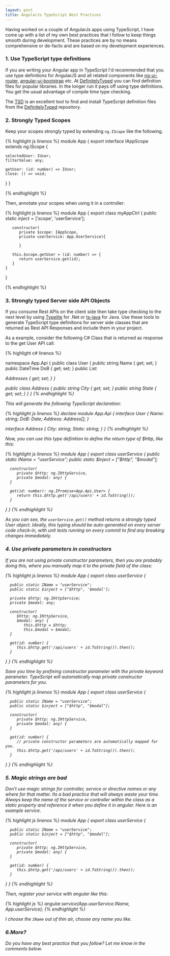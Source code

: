 ```yaml
---
layout: post
title: AngularJs TypeScript Best Practices
---
```

Having worked on a couple of AngularJs apps using TypeScript, I have come up with a list of my own best practices that I follow to keep things smooth during development. 
These practices are by no means comprehensive or de-facto and are based on my development experiences.

### 1. Use TypeScript type definitions

If you are writing your Angular app in TypeScript I'd recommended that you use type definitions for AngularJS and all related components like 
<a href="https://github.com/angular-ui/ui-router">ng-ui-router</a>, <a href="https://github.com/angular-ui/bootstrap">angular-ui-bootstrap</a> etc.
At <a href="http://definitelytyped.org/">DefinitelyTyped</a> you can find definition files for popular libraries.
In the longer run it pays off using type definitions. You get the usual advantage of compile time type checking.

The <a href="http://definitelytyped.org/tsd/">TSD</a> is an excellent tool to find and install TypeScript definition files from the 
<a href="https://github.com/borisyankov/DefinitelyTyped">DefinitelyTyped</a> repository.

### 2. Strongly Typed Scopes
Keep your scopes strongly typed by extending `ng.IScope` like the following.

{% highlight js linenos %}
module App {
    export interface IAppScope extends ng.IScope {
    
    selectedUser: IUser;
    filterValue: any;
    
    getUser: (id: number) => IUser;
    close: () => void;
   }
}

{% endhighlight %}

Then, annotate your scopes when using it in a controller:

{% highlight js linenos %}
module App {
    export class myAppCtrl {
       public static $inject = ['$scope', 'userService'];
       
       constructor(
          private $scope: IAppScope,
          private userService: App.UserService){
          
          }
          
       this.$scope.getUser = (id: number) => {
          return userService.get(id);
       }
    }
}

{% endhighlight %}

### 3. Strongly typed Server side API Objects

If you consume Rest APIs on the client side then take type checking to the next level by using <a href="http://type.litesolutions.net/">Typelite</a> for .Net or <a href="http://type.litesolutions.net/">ts-java</a> for Java. 
Use these tools to generate TypeScript type definitions for server side classes that are returned as Rest API Responses and include them in your project. 

As a example, consider the following C# Class that is returned as response to the get User API call:

{% highlight c# linenos %}

namespace App.Api
{
   public class User 
   {
      public string Name               { get; set; }
      public DateTime DoB              { get; set; }
      public List<Address> Addresses   { get; set; }
   }
   
   public class Address
   {
      public string City               { get; set; }
      public string State              { get; set; }
   }
}
{% endhighlight %}

This will generate the following TypeScript declaration:

{% highlight js linenos %}
declare module App.Api {
   interface User {
      Name: string;
      DoB: Date;
      Address: Address[];
   }
   
   interface Address {
      City: string;
      State: string;
   }
}
{% endhighlight %}

Now, you can use this type definition to define the return type of $http, like this:

{% highlight js linenos %}
module App {
   export class userService {
      public static IName = "userService";
      public static $inject = ["$http", "$modal"];

      constructor(
         private $http: ng.IHttpService,
         private $modal: any) {
      }

      get(id: number): ng.IPromise<App.Api.User> {
         return this.$http.get('/api/users' + id.ToString());
      }
   } 
}
{% endhighlight %}

As you can see, the `userService.get()` method returns a strongly typed User object. Ideally, this typing should be auto-generated on every server code check-in, 
with unit tests running on every commit to find any breaking changes immediately.

### 4. Use private parameters in constructors

If you are not using private constructor parameters, then you are probably doing this, where you manually map it to the private field of the class:

{% highlight js linenos %}
module App {
   export class userService {
   
      public static IName = "userService";
      public static $inject = ["$http", '$modal'];
      
      private $http: ng.IHttpService;
      private $modal: any;

      constructor(
         $http: ng.IHttpService,
         $modal: any) {
            this.$http = $http;
            this.$modal = $modal;
      }

      get(id: number) {
         this.$http.get('/api/users' + id.ToString()).then();
      }
   } 
}
{% endhighlight %}

Save you time by prefixing constructor parameter with the private keyword parameter. 
TypeScript will automatically map private constructor parameters for you.


{% highlight js linenos %}
module App {
   export class userService {
   
      public static IName = "userService";
      public static $inject = ["$http", "$modal"];

      constructor(
         private $http: ng.IHttpService,
         private $modal: any) {
      }

      get(id: number) {
         // private constructor parameters are automatically mapped for you.
         this.$http.get('/api/users' + id.ToString()).then();
      }
   } 
}
{% endhighlight %}

### 5. Magic strings are bad

Don't use magic strings for controller, service or directive names or any where for that matter. 
Its a bad practice that will always waste your time. Always keep the name of the service or controller within the class as a static property and reference it when you define it in angular. Here is an example service.

{% highlight js linenos %}
module App {
   export class userService {
   
      public static IName = "userService";
      public static $inject = ["$http", "$modal"];

      constructor(
         private $http: ng.IHttpService,
         private $modal: any) {
      }

      get(id: number) {
         this.$http.get('/api/users' + id.ToString()).then();
      }
   } 
}
{% endhighlight %}

Then, register your service with angular like this:

{% highlight js %}
angular.service(App.userService.IName, App.userService);
{% endhighlight %}

I choose the `IName` out of thin air, choose any name you like.

### 6.More?
Do you have any best practice that you follow? Let me know in the comments below.